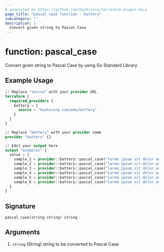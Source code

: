 ```yaml
---
# generated by https://github.com/hashicorp/terraform-plugin-docs
page_title: "pascal_case function - battery"
subcategory: ""
description: |-
  Convert given string to Pascal Case
---
```


# function: pascal_case

Convert given string to Pascal Case by using Go Standard Library

## Example Usage

```terraform
// Replace "source" with your provider URL
terraform {
  required_providers {
    battery = {
      source = "hashicorp.com/edu/battery"
    }
  }
}

// Replace "battery" with your provider name
provider "battery" {}

// Edit your output here
output "examples" {
  value = {
    sample_1 = provider::battery::pascal_case("lorem ipsum sit dolor amet")
    sample_2 = provider::battery::pascal_case("lorem-ipsum-sit-dolor-amet")
    sample_3 = provider::battery::pascal_case("lorem_ipsum_sit_dolor_amet")
    sample_4 = provider::battery::pascal_case("Lorem ipsum sit dolor amet")
    sample_5 = provider::battery::pascal_case("Lorem-ipsum-sit-dolor-amet")
    sample_6 = provider::battery::pascal_case("Lorem_ipsum_sit_dolor_amet")
  }
}
```

## Signature

<!-- signature generated by tfplugindocs -->
```text
pascal_case(string string) string
```

## Arguments

<!-- arguments generated by tfplugindocs -->
1. `string` (String) string to be converted to Pascal Case

